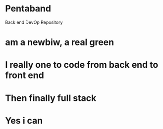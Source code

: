 # Pentaband
Back end DevOp Repository
# am a newbiw, a real green
# I really one to code from back end to front end
# Then finally full stack
# Yes i can
